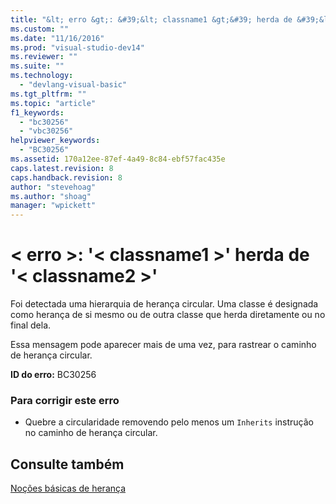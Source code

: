```yaml
---
title: "&lt; erro &gt;: &#39;&lt; classname1 &gt;&#39; herda de &#39;&lt; classname2 &gt;&#39; | Microsoft Docs"
ms.custom: ""
ms.date: "11/16/2016"
ms.prod: "visual-studio-dev14"
ms.reviewer: ""
ms.suite: ""
ms.technology: 
  - "devlang-visual-basic"
ms.tgt_pltfrm: ""
ms.topic: "article"
f1_keywords: 
  - "bc30256"
  - "vbc30256"
helpviewer_keywords: 
  - "BC30256"
ms.assetid: 170a12ee-87ef-4a49-8c84-ebf57fac435e
caps.latest.revision: 8
caps.handback.revision: 8
author: "stevehoag"
ms.author: "shoag"
manager: "wpickett"
---
```

# &lt; erro &gt;: &#39;&lt; classname1 &gt;&#39; herda de &#39;&lt; classname2 &gt;&#39;
Foi detectada uma hierarquia de herança circular. Uma classe é designada como herança de si mesmo ou de outra classe que herda diretamente ou no final dela.  
  
 Essa mensagem pode aparecer mais de uma vez, para rastrear o caminho de herança circular.  
  
 **ID do erro:** BC30256  
  
### Para corrigir este erro  
  
-   Quebre a circularidade removendo pelo menos um `Inherits` instrução no caminho de herança circular.  
  
## Consulte também  
 [Noções básicas de herança](../../visual-basic/programming-guide/language-features/objects-and-classes/inheritance-basics.md)